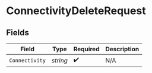 # ConnectivityDeleteRequest


## Fields

| Field              | Type               | Required           | Description        |
| ------------------ | ------------------ | ------------------ | ------------------ |
| `Connectivity`     | *string*           | :heavy_check_mark: | N/A                |